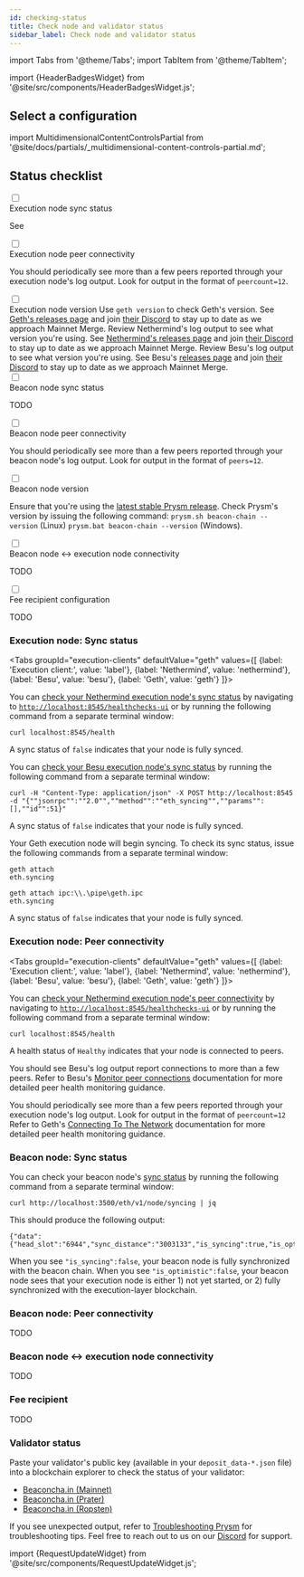 ```yaml
---
id: checking-status
title: Check node and validator status
sidebar_label: Check node and validator status
---
```


import Tabs from '@theme/Tabs';
import TabItem from '@theme/TabItem';

import {HeaderBadgesWidget} from '@site/src/components/HeaderBadgesWidget.js';

<HeaderBadgesWidget />

<div class='status-guide'>

## Select a configuration 

import MultidimensionalContentControlsPartial from '@site/docs/partials/_multidimensional-content-controls-partial.md';

<MultidimensionalContentControlsPartial />

<div class='hide-tabs'>


## Status checklist

<div class='checklist'>
    <div class='task'>
        <div class='input-container'><input id="cl-1" type='checkbox'/><span class='done'></span></div>
        <div class='guidance-container'>
            <label for="cl-1">Execution node sync status</label>
            <p>See <a href='#'></a></p>
        </div>
    </div>
    <div class='task'>
        <div class='input-container'><input id="cl-1" type='checkbox'/><span class='done'></span></div>
        <div class='guidance-container'>
            <label for="cl-1">Execution node peer connectivity</label>
            <p>You should periodically see more than a few peers reported through your execution node's log output. Look for output in the format of <code>peercount=12</code>.</p>
        </div>
    </div>
        <div class='task'>
        <div class='input-container'><input id="cl-1" type='checkbox'/><span class='done'></span></div>
        <div class='guidance-container'>
            <label for="cl-1">Execution node version</label>
            <Tabs className="tabgroup-with-label" groupId="execution-clients" defaultValue="geth" values={[
                {label: 'Execution client:', value: 'label'},
                {label: 'Geth', value: 'geth'},
                {label: 'Nethermind', value: 'nethermind'},
                {label: 'Besu', value: 'besu'}
                ]}>
                  <TabItem value="geth">Use <code>geth version</code> to check Geth's version. See <a href='https://github.com/ethereum/go-ethereum/releases'>Geth's releases page</a> and join <a href='https://discord.gg/invite/nthXNEv'>their Discord</a> to stay up to date as we approach Mainnet Merge.</TabItem>
                  <TabItem value="nethermind">Review Nethermind's log output to see what version you're using. See <a href='https://github.com/NethermindEth/nethermind/releases'>Nethermind's releases page</a> and join <a href='https://discord.com/invite/DedCdvDaNm'>their Discord</a> to stay up to date as we approach Mainnet Merge.</TabItem>
                  <TabItem value="besu">Review Besu's log output to see what version you're using. See Besu's <a href='https://github.com/hyperledger/besu/releases'>releases page</a> and join <a href='https://discord.com/invite/hyperledger'>their Discord</a> to stay up to date as we approach Mainnet Merge.</TabItem>
            </Tabs>
        </div>
    </div>
    <div class='task'>
        <div class='input-container'><input id="cl-1" type='checkbox'/><span class='done'></span></div>
        <div class='guidance-container'>
            <label for="cl-1">Beacon node sync status</label>
            <p>TODO</p>
        </div>
    </div>
    <div class='task'>
        <div class='input-container'><input id="cl-1" type='checkbox'/><span class='done'></span></div>
        <div class='guidance-container'>
            <label for="cl-1">Beacon node peer connectivity</label>
            <p>You should periodically see more than a few peers reported through your beacon node's log output. Look for output in the format of <code>peers=12</code>.</p>
        </div>
    </div>
    <div class='task'>
        <div class='input-container'><input id="cl-1" type='checkbox'/><span class='done'></span></div>
        <div class='guidance-container'>
            <label for="cl-1">Beacon node version</label>
            <p>Ensure that you're using the <a href='https://github.com/prysmaticlabs/prysm/releases'>latest stable Prysm release</a>. Check Prysm's version by issuing the following command: <code>prysm.sh beacon-chain --version</code> (Linux) <code>prysm.bat beacon-chain --version</code> (Windows).</p>
        </div>
    </div>
    <div class='task'>
        <div class='input-container'><input id="cl-1" type='checkbox'/><span class='done'></span></div>
        <div class='guidance-container'>
            <label for="cl-1">Beacon node ↔ execution node connectivity</label>
            <p>TODO</p>
        </div>
    </div>
    <div class='task'>
        <div class='input-container'><input id="cl-1" type='checkbox'/><span class='done'></span></div>
        <div class='guidance-container'>
            <label for="cl-1">Fee recipient configuration</label>
            <p>TODO</p>
        </div>
    </div>
</div>


### Execution node: Sync status

<Tabs groupId="execution-clients" defaultValue="geth" values={[
  {label: 'Execution client:', value: 'label'},
  {label: 'Nethermind', value: 'nethermind'},
  {label: 'Besu', value: 'besu'},
  {label: 'Geth', value: 'geth'}
  ]}>

  <TabItem value="nethermind">
    <p>You can <a href='https://docs.nethermind.io/nethermind/ethereum-client/monitoring-node-health'>check your Nethermind execution node's sync status</a> by navigating to <a href='http://localhost:8545/healthchecks-ui'><code>http://localhost:8545/healthchecks-ui</code></a> or by running the following command from a separate terminal window:</p>

```
curl localhost:8545/health
```

  <p>A sync status of <code>false</code> indicates that your node is fully synced.</p>
  </TabItem>
  <TabItem value="besu">
    <p>You can <a href='https://besu.hyperledger.org/en/stable/Reference/API-Methods/#eth_syncing'>check your Besu execution node's sync status</a> by running the following command from a separate terminal window:</p>

```
curl -H "Content-Type: application/json" -X POST http://localhost:8545 -d "{""jsonrpc"":""2.0"",""method"":""eth_syncing"",""params"":[],""id"":51}" 
```

  <p>A sync status of <code>false</code> indicates that your node is fully synced.</p>
  </TabItem>
  <TabItem value="geth">

 <p>Your Geth execution node will begin syncing. To check its sync status, issue the following commands from a separate terminal window:</p>
        <Tabs className="tabgroup-with-label" groupId="os" defaultValue="others" values={[
          {label: 'Operating system:', value: 'label'},
          {label: 'Linux, MacOS, Arm64', value: 'others'},
          {label: 'Windows', value: 'win'}
          ]}>
        <TabItem className="unclickable-element" value="label"></TabItem>
  <TabItem value="others">


```
geth attach
eth.syncing
```


  </TabItem>
  <TabItem value="win">


```
geth attach ipc:\\.\pipe\geth.ipc
eth.syncing
```


  </TabItem>
  </Tabs>
  <p>A sync status of <code>false</code> indicates that your node is fully synced.</p>
  </TabItem>
</Tabs>

### Execution node: Peer connectivity


<Tabs groupId="execution-clients" defaultValue="geth" values={[
  {label: 'Execution client:', value: 'label'},
  {label: 'Nethermind', value: 'nethermind'},
  {label: 'Besu', value: 'besu'},
  {label: 'Geth', value: 'geth'}
  ]}>

  <TabItem value="nethermind">
    <p>You can <a href='https://docs.nethermind.io/nethermind/ethereum-client/monitoring-node-health'>check your Nethermind execution node's peer connectivity</a> by navigating to <a href='http://localhost:8545/healthchecks-ui'><code>http://localhost:8545/healthchecks-ui</code></a> or by running the following command from a separate terminal window:</p>

```
curl localhost:8545/health
```

  <p>A health status of <code>Healthy</code> indicates that your node is connected to peers.</p>
  </TabItem>
  <TabItem value="besu">
    <p>You should see Besu's log output report connections to more than a few peers. Refer to Besu's <a href='https://besu.hyperledger.org/en/stable/public-networks/how-to/connect/manage-peers/#monitor-peer-connections'>Monitor peer connections</a> documentation for more detailed peer health monitoring guidance.</p>
  </TabItem>
  <TabItem value="geth">
    <p>You should periodically see more than a few peers reported through your execution node's log output. Look for output in the format of <code>peercount=12</code> Refer to Geth's <a href='https://geth.ethereum.org/docs/interface/peer-to-peer'>Connecting To The Network</a> documentation for more detailed peer health monitoring guidance.</p>
  </TabItem>
</Tabs>


### Beacon node: Sync status

You can check your beacon node's <a href='https://ethereum.github.io/beacon-APIs/?urls.primaryName=dev#/Node/getSyncingStatus'>sync status</a> by running the following command from a separate terminal window:

```
curl http://localhost:3500/eth/v1/node/syncing | jq
```

This should produce the following output:

```
{"data":{"head_slot":"6944","sync_distance":"3003133","is_syncing":true,"is_optimistic":true}}
```

When you see `"is_syncing":false`, your beacon node is fully synchronized with the beacon chain. When you see `"is_optimistic":false`, your beacon node sees that your execution node is either 1) not yet started, or 2) fully synchronized with the execution-layer blockchain.


### Beacon node: Peer connectivity

TODO



### Beacon node ↔ execution node connectivity

TODO


### Fee recipient

TODO


### Validator status

Paste your validator's public key (available in your `deposit_data-*.json` file) into a blockchain explorer to check the status of your validator:

 - [Beaconcha.in (Mainnet)](https://beaconcha.in) 
 - [Beaconcha.in (Prater)](https://prater.beaconcha.in/)
 - [Beaconcha.in (Ropsten)](https://ropsten.beaconcha.in/)


</div>

</div>

If you see unexpected output, refer to [Troubleshooting Prysm](../troubleshooting/issues-errors.md) for troubleshooting tips. Feel free to reach out to us on our [Discord](https://discord.gg/prysmaticlabs) for support.

import {RequestUpdateWidget} from '@site/src/components/RequestUpdateWidget.js';

<RequestUpdateWidget />